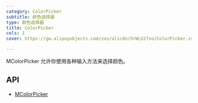 ```yaml
---
category: ColorPicker
subtitle: 颜色选择器
type: 颜色选择器
title: ColorPicker
cols: 1
cover: https://gw.alipayobjects.com/zos/alicdn/5rWLU27so/ColorPicker.svg

---
```


MColorPicker 允许你使用各种输入方法来选择颜色。

## API

- [MColorPicker](/docs/api/MColorPicker)